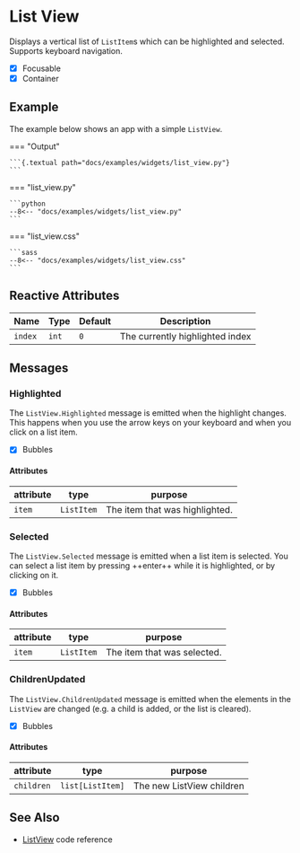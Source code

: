 # List View

Displays a vertical list of `ListItem`s which can be highlighted and selected.
Supports keyboard navigation.

- [x] Focusable
- [x] Container

## Example

The example below shows an app with a simple `ListView`.

=== "Output"

    ```{.textual path="docs/examples/widgets/list_view.py"}
    ```

=== "list_view.py"

    ```python
    --8<-- "docs/examples/widgets/list_view.py"
    ```

=== "list_view.css"

    ```sass
    --8<-- "docs/examples/widgets/list_view.css"
    ```

## Reactive Attributes

| Name    | Type  | Default | Description                     |
| ------- | ----- | ------- | ------------------------------- |
| `index` | `int` | `0`     | The currently highlighted index |

## Messages

### Highlighted

The `ListView.Highlighted` message is emitted when the highlight changes.
This happens when you use the arrow keys on your keyboard and when you
click on a list item.

- [x] Bubbles

#### Attributes

| attribute | type       | purpose                        |
| --------- | ---------- | ------------------------------ |
| `item`    | `ListItem` | The item that was highlighted. |

### Selected

The `ListView.Selected` message is emitted when a list item is selected.
You can select a list item by pressing ++enter++ while it is highlighted,
or by clicking on it.

- [x] Bubbles

#### Attributes

| attribute | type       | purpose                     |
| --------- | ---------- | --------------------------- |
| `item`    | `ListItem` | The item that was selected. |


### ChildrenUpdated

The `ListView.ChildrenUpdated` message is emitted when the elements in the `ListView`
are changed (e.g. a child is added, or the list is cleared).

- [x] Bubbles

#### Attributes

| attribute  | type             | purpose                   |
| ---------- | ---------------- | ------------------------- |
| `children` | `list[ListItem]` | The new ListView children |



## See Also

* [ListView](../api/list_view.md) code reference
